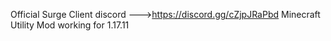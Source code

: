 Official Surge Client discord --->https://discord.gg/cZjpJRaPbd Minecraft Utility Mod working for 1.17.11
